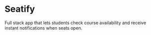 # Seatify
Full stack app that lets students check course availability and receive instant notifications when seats open.
